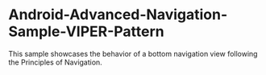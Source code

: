 # Android-Advanced-Navigation-Sample-VIPER-Pattern
This sample showcases the behavior of a bottom navigation view following the Principles of Navigation.
